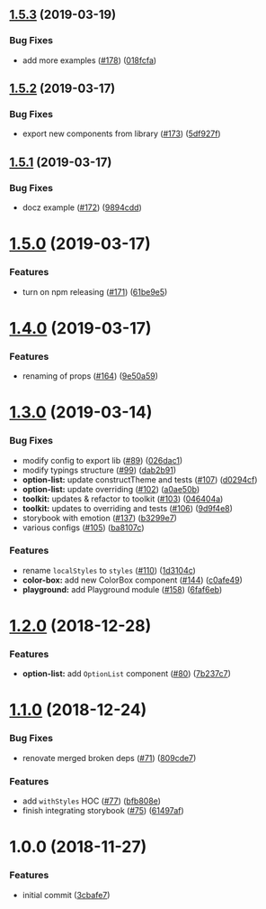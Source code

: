 ## [1.5.3](https://github.com/doc-kits/react/compare/v1.5.2...v1.5.3) (2019-03-19)


### Bug Fixes

* add more examples ([#178](https://github.com/doc-kits/react/issues/178)) ([018fcfa](https://github.com/doc-kits/react/commit/018fcfa))

## [1.5.2](https://github.com/doc-kits/react/compare/v1.5.1...v1.5.2) (2019-03-17)


### Bug Fixes

* export new components from library ([#173](https://github.com/doc-kits/react/issues/173)) ([5df927f](https://github.com/doc-kits/react/commit/5df927f))

## [1.5.1](https://github.com/doc-kits/react/compare/v1.5.0...v1.5.1) (2019-03-17)


### Bug Fixes

* docz example ([#172](https://github.com/doc-kits/react/issues/172)) ([9894cdd](https://github.com/doc-kits/react/commit/9894cdd))

# [1.5.0](https://github.com/doc-kits/react/compare/v1.4.0...v1.5.0) (2019-03-17)


### Features

* turn on npm releasing ([#171](https://github.com/doc-kits/react/issues/171)) ([61be9e5](https://github.com/doc-kits/react/commit/61be9e5))

# [1.4.0](https://github.com/doc-kits/react/compare/v1.3.0...v1.4.0) (2019-03-17)


### Features

* renaming of props ([#164](https://github.com/doc-kits/react/issues/164)) ([9e50a59](https://github.com/doc-kits/react/commit/9e50a59))

# [1.3.0](https://github.com/doc-kits/react/compare/v1.2.0...v1.3.0) (2019-03-14)


### Bug Fixes

* modify config to export lib ([#89](https://github.com/doc-kits/react/issues/89)) ([026dac1](https://github.com/doc-kits/react/commit/026dac1))
* modify typings structure ([#99](https://github.com/doc-kits/react/issues/99)) ([dab2b91](https://github.com/doc-kits/react/commit/dab2b91))
* **option-list:** update constructTheme and tests ([#107](https://github.com/doc-kits/react/issues/107)) ([d0294cf](https://github.com/doc-kits/react/commit/d0294cf))
* **option-list:** update overriding ([#102](https://github.com/doc-kits/react/issues/102)) ([a0ae50b](https://github.com/doc-kits/react/commit/a0ae50b))
* **toolkit:** updates & refactor to toolkit ([#103](https://github.com/doc-kits/react/issues/103)) ([046404a](https://github.com/doc-kits/react/commit/046404a))
* **toolkit:** updates to overriding and tests ([#106](https://github.com/doc-kits/react/issues/106)) ([9d9f4e8](https://github.com/doc-kits/react/commit/9d9f4e8))
* storybook with emotion ([#137](https://github.com/doc-kits/react/issues/137)) ([b3299e7](https://github.com/doc-kits/react/commit/b3299e7))
* various configs ([#105](https://github.com/doc-kits/react/issues/105)) ([ba8107c](https://github.com/doc-kits/react/commit/ba8107c))


### Features

* rename `localStyles` to `styles` ([#110](https://github.com/doc-kits/react/issues/110)) ([1d3104c](https://github.com/doc-kits/react/commit/1d3104c))
* **color-box:** add new ColorBox component ([#144](https://github.com/doc-kits/react/issues/144)) ([c0afe49](https://github.com/doc-kits/react/commit/c0afe49))
* **playground:** add Playground module ([#158](https://github.com/doc-kits/react/issues/158)) ([6faf6eb](https://github.com/doc-kits/react/commit/6faf6eb))

# [1.2.0](https://github.com/doc-kits/react/compare/v1.1.0...v1.2.0) (2018-12-28)

### Features

- **option-list:** add `OptionList` component ([#80](https://github.com/doc-kits/react/issues/80)) ([7b237c7](https://github.com/doc-kits/react/commit/7b237c7))

# [1.1.0](https://github.com/doc-kits/react/compare/v1.0.0...v1.1.0) (2018-12-24)

### Bug Fixes

- renovate merged broken deps ([#71](https://github.com/doc-kits/react/issues/71)) ([809cde7](https://github.com/doc-kits/react/commit/809cde7))

### Features

- add `withStyles` HOC ([#77](https://github.com/doc-kits/react/issues/77)) ([bfb808e](https://github.com/doc-kits/react/commit/bfb808e))
- finish integrating storybook ([#75](https://github.com/doc-kits/react/issues/75)) ([61497af](https://github.com/doc-kits/react/commit/61497af))

# 1.0.0 (2018-11-27)

### Features

- initial commit ([3cbafe7](https://github.com/doc-kits/react/commit/3cbafe7))
